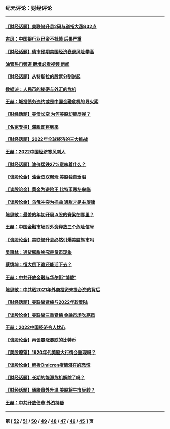 ### 纪元评论：财经评论
---
#### [【财经话题】美联储升息2码与道指大涨932点](../../pages/nsc1026/n13727377.md?05140330) 
#### [古风：中国银行业已资不抵债 后果严重](../../pages/nsc1026/n13726111.md?05140330) 
#### [【财经话题】债市预期美国经济衰退风险攀高](../../pages/nsc1026/n13698043.md?05140330) 
#### [油管热门频道 翻墙必看视频 新闻](ok?05140330)
#### [【财经话题】从特斯拉的股票分割说起](../../pages/nsc1026/n13679733.md?05140330) 
#### [数据派：人民币的秘密与外汇的危机](../../pages/nsc1026/n13667092.md?05140330) 
#### [王赫：城投债务违约或是中国金融危机的导火索](../../pages/nsc1026/n13665322.md?05140330) 
#### [【财经话题】美债长空 为何美股却能反弹？](../../pages/nsc1026/n13665895.md?05140330) 
#### [【名家专栏】滞胀即将到来](../../pages/nsc1026/n13658171.md?05140330) 
#### [【财经话题】2022年全球经济的三大挑战](../../pages/nsc1026/n13654423.md?05140330) 
#### [王赫：2022中国经济寒风刺人](../../pages/nsc1026/n13651403.md?05140330) 
#### [【财经话题】油价猛跌27%意味着什么？](../../pages/nsc1026/n13648767.md?05140330) 
#### [【谈股论金】油金双双飙涨 美股独自垂泪](../../pages/nsc1026/n13631742.md?05140330) 
#### [【谈股论金】黄金为避险王 比特币寒冬来临](../../pages/nsc1026/n13600406.md?05140330) 
#### [【谈股论金】乌俄冲突为插曲 通胀才是主旋律](../../pages/nsc1026/n13576797.md?05140330) 
#### [陈思敏：最差的年初开局 A股的脊梁在哪里？](../../pages/nsc1026/n13558359.md?05140330) 
#### [王赫：中国金融市场对外资释放三个危险信号](../../pages/nsc1026/n13546389.md?05140330) 
#### [【谈股论金】美联储升息必然引爆美股熊市吗](../../pages/nsc1026/n13519194.md?05140330) 
#### [吴惠林：通货膨胀终究是货币现象](../../pages/nsc1026/n13512979.md?05140330) 
#### [蔡慎坤：恒大倒下谁还能活下去？](../../pages/nsc1026/n13501831.md?05140330) 
#### [王赫：中共开放金融与华尔街“博傻”](../../pages/nsc1026/n13501138.md?05140330) 
#### [陈思敏：中共晒2021年外商投资未提台资的背后](../../pages/nsc1026/n13501057.md?05140330) 
#### [【财经话题】美联储紧缩与2022年软着陆](../../pages/nsc1026/n13498354.md?05140330) 
#### [【谈股论金】美联储三重紧缩 金融市场吹寒风](../../pages/nsc1026/n13487202.md?05140330) 
#### [王赫：2022中国经济令人忧心](../../pages/nsc1026/n13480433.md?05140330) 
#### [【谈股论金】再谈暴涨暴跌的比特币](../../pages/nsc1026/n13428036.md?05140330) 
#### [【美股瞭望】1920年代美股大行情会重现吗？](../../pages/nsc1026/n13425425.md?05140330) 
#### [【谈股论金】解析Omicron疫情潜在的恐慌](../../pages/nsc1026/n13403704.md?05140330) 
#### [【财经话题】长期的能源危机解除了吗？](../../pages/nsc1026/n13378041.md?05140330) 
#### [【财经话题】通胀意外升温 美股将牛市反转？](../../pages/nsc1026/n13370659.md?05140330) 
#### [王赫：中共开放债市 外资持疑](../../pages/nsc1026/n13366203.md?05140330) 

---
#### 第 [ [52](./52.md?05140330) / [51](./51.md?05140330) / [50](./50.md?05140330) / [49](./49.md?05140330) / [48](./48.md?05140330) / [47](./47.md?05140330) / [46](./46.md?05140330) / [45](./45.md?05140330) ] 页
